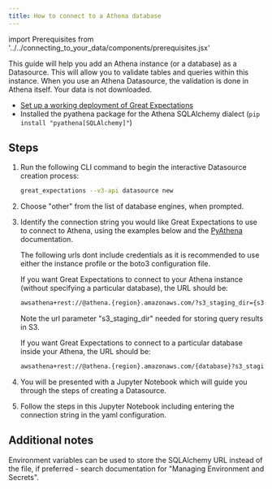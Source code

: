 ```yaml
---
title: How to connect to a Athena database
---
```

import Prerequisites from '../../connecting_to_your_data/components/prerequisites.jsx'

This guide will help you add an Athena instance (or a database) as a Datasource. This will allow you to validate tables and queries within this instance. When you use an Athena Datasource, the validation is done in Athena itself. Your data is not downloaded.

<Prerequisites>

  - [Set up a working deployment of Great Expectations](../../../tutorials/getting_started/intro.md)
  - Installed the pyathena package for the Athena SQLAlchemy dialect (``pip install "pyathena[SQLAlchemy]"``)

</Prerequisites>

Steps
-----

1. Run the following CLI command to begin the interactive Datasource creation process:

    ```bash
    great_expectations --v3-api datasource new
    ```

2. Choose "other" from the list of database engines, when prompted.

3. Identify the connection string you would like Great Expectations to use to connect to Athena, using the examples below and the [PyAthena](https://github.com/laughingman7743/PyAthena#sqlalchemy) documentation.

    The following urls dont include credentials as it is recommended to use either the instance profile or the boto3 configuration file.

    If you want Great Expectations to connect to your Athena instance (without specifying a particular database), the URL should be:

    ```bash
    awsathena+rest://@athena.{region}.amazonaws.com/?s3_staging_dir={s3_path}
    ```

    Note the url parameter "s3_staging_dir" needed for storing query results in S3.

    If you want Great Expectations to connect to a particular database inside your Athena, the URL should be:

    ```bash
    awsathena+rest://@athena.{region}.amazonaws.com/{database}?s3_staging_dir={s3_path}
    ```

5. You will be presented with a Jupyter Notebook which will guide you through the steps of creating a Datasource.

6. Follow the steps in this Jupyter Notebook including entering the connection string in the yaml configuration.


Additional notes
----------------

Environment variables can be used to store the SQLAlchemy URL instead of the file, if preferred - search documentation for "Managing Environment and Secrets".


